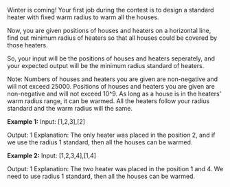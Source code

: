 Winter is coming! Your first job during the contest is to design a standard heater with fixed warm radius to warm all the houses.

Now, you are given positions of houses and heaters on a horizontal line, find out minimum radius of heaters so that all houses could be covered by those heaters.

So, your input will be the positions of houses and heaters seperately, and your expected output will be the minimum radius standard of heaters.

Note:
Numbers of houses and heaters you are given are non-negative and will not exceed 25000.
Positions of houses and heaters you are given are non-negative and will not exceed 10^9.
As long as a house is in the heaters' warm radius range, it can be warmed.
All the heaters follow your radius standard and the warm radius will the same.

**Example 1:**
Input: [1,2,3],[2]

Output: 1
Explanation: The only heater was placed in the position 2, and if we use the radius 1 standard, then all the houses can be warmed.

**Example 2:**
Input: [1,2,3,4],[1,4]

Output: 1
Explanation: The two heater was placed in the position 1 and 4. We need to use radius 1 standard, then all the houses can be warmed.
